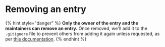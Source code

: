 # Removing an entry

{% hint style="danger" %}
**Only the owner of the entry and the maintainers can remove an entry.** Once removed, we'll add it to the `.gitignore` file to prevent others from adding it again unless requested, as per [this documentation](add-entry.md).
{% endhint %}



